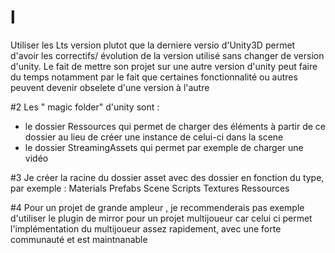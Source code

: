 # l
Utiliser les Lts version plutot que la derniere versio d'Unity3D permet d'avoir les correctifs/ évolution de la version utilisé sans changer de version d'unity. Le fait de mettre son projet sur une autre version d'unity peut faire du temps notamment par le fait que certaines fonctionnalité ou autres peuvent devenir obselete d'une version à l'autre

#2
Les " magic folder" d'unity sont :
- le dossier Ressources qui permet de charger des éléments à partir de ce dossier au lieu de créer une instance de celui-ci dans la scene 
- le dossier StreamingAssets qui permet par exemple de charger une vidéo

#3
Je créer la racine du dossier asset avec des dossier en fonction du type, par exemple :
Materials
Prefabs
Scene
Scripts
Textures
Ressources

#4
Pour un projet de grande ampleur , je recommenderais pas exemple d'utiliser le plugin de mirror pour un projet multijoueur car celui ci permet l'implémentation du multijoueur assez rapidement, avec une forte communauté et est maintnanable